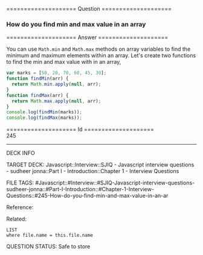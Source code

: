 ==================== Question ====================  

### How do you find min and max value in an array  

==================== Answer ====================  

You can use `Math.min` and `Math.max` methods on array variables to find the
minimum and maximum elements within an array. Let's create two functions to find
the min and max value with in an array,

```javascript
var marks = [50, 20, 70, 60, 45, 30];
function findMin(arr) {
  return Math.min.apply(null, arr);
}
function findMax(arr) {
  return Math.max.apply(null, arr);
}
console.log(findMin(marks));
console.log(findMax(marks));
```

==================== Id ====================  
245

---

DECK INFO

TARGET DECK: Javascript::Interview::SJIQ - Javascript interview questions - sudheer jonna::Part I - Introduction::Chapter 1 - Interview Questions

FILE TAGS: #Javascript::#Interview::#SJIQ-Javascript-interview-questions-sudheer-jonna::#Part-I-Introduction::#Chapter-1-Interview-Questions::#245-How-do-you-find-min-and-max-value-in-an-ar

Reference:

Related:

```dataview
LIST
where file.name = this.file.name
```

QUESTION STATUS: Safe to store
